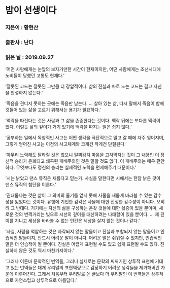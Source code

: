 # 밤이 선생이다
### 지은이 : 황현산
### 출판사 : 난다
### 읽은 날 : 2019.09.27

‘어떤 사람에게는 눈앞의 보자기만한 시간이 현재이지만, 어떤 사람에게는 조선시대에 노비들이 당했던 고통도 현재다.’

‘잘못된 코드는 잘못된 그만큼 더 강압적이다. 삶의 진실과 따로 노는 코드는 결코 자신을 반성하지 않는다.’

‘죽음을 견디지 못하는 곳에는 죽음만 남는다. … 살아 있는 삶, 다시 말해서 죽음이 함께 깃들어 있는 삶을 고르기 위해서는 용기가 필요하다.’

‘맥락을 따진다는 것은 사람과 그 삶을 존중한다는 것이다. 맥락 뒤에는 또다른 맥락이 있다. 이렇듯 삶의 깊이가 거기 있기에 맥락을 따지는 일은 쉽지 않다.’

‘공부하는 일에서 독창적인 사고는 어떤 생각을 극단적으로 밀고 갈 때에 자주 얻어지며, 그렇게 얻어진 사고는 이전의 사고체계와 크게건 작게건 단절된다.’

‘아무리 노력해도 달라질 것은 없으니 일찌감치 마음을 고쳐먹자는 것이 그 내용인 이 정신적 승리가 은폐되고 왜곡된 패배주의인 것은 말할 것도 없다. 이 패배주의는 매우 편안하다. 무엇보다도 정신의 승리는 실제적인 노력을 면제해주기 때문이다.’

‘시는 낡았고 댄스 뮤직은 새롭다고 믿는가. 사실을 말한다면 시에서는 한참 낡은 것이 댄스 뮤직의 첨단을 이룬다.’

‘권태롭다는 것은 삶이 그 의미의 줄기를 얻지 못해 사물을 새롭게 바라볼 수 있는 감수성을 잃었다는 것이다. 유행에 기민한 감각은 사물에 대한 진정한 감수성이 아니다. 오히려 그 반대다. 거기에는 자신의 삶을 구성하는 온갖 것들에 대한 싫증이 있을 뿐이며, 새로운 것의 번쩍거리는 빛으로 시선의 깊이를 대신하려는 나태함이 있을 뿐이다. … 제 깊이를 지니고 세상을 바라볼 수 없는 인간은 세상을 살지 않는 것이나 같다.’

‘사실, 사람을 억압하는 것은 자각되지 않는 말들이고 진실과 부합되지 않는 말들이고 인습적인 말들이지, 반드시 어려운 말이 아니다. 어려운 말은 쉬워질 수 있지만, 인습적인 말은 더 인습적이 될 뿐이다. 진실은 어렵게 표현될 수도 있고 쉽게 표현될 수도 있다. 진실하지 않은 것도 역시 마찬가지이다.’

‘그러나 이른바 문학적인 번역들, 그러나 실제로는 문학의 찌꺼기인 상투적 표현에 기대고 있는 번역들은 대개 우리말의 표현역량으로 감당하기 어려운 생각들을 제거해버린 가운데 이루어진다. 그래서 처음부터 우리말로 쓴 글보다 더 우리말인 이 번역들은 상투적으로 자연스럽고 상투적으로 아름답다.’